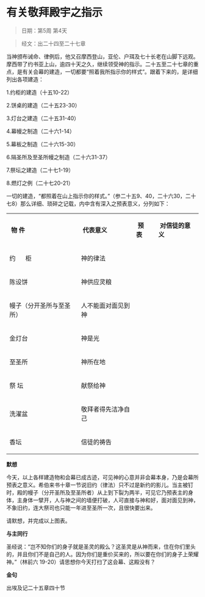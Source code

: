 # 有关敬拜殿宇之指示

> 日期：第5周 第4天

> 经文：出二十四至二十七章

当神颁布诫命、律例后，他又召摩西登山，亚伦、户珥及七十长老在山脚下远观。摩西带了约书亚上山，逾四十天之久，继续领受神的指示。二十五至二十七章的重点，是有关会幕的建造，一切都要“照着我所指示你的样式”。跟着下来的，是详细列出各项建造：

1.约柜的建造（十五10-22）

2.饼桌的建造（二十五23-30）

3.灯台之建造（二十五31-40）

4.幕幔之制造（二十六1-14）

5.幕板之制造（二十六15-30）

6.隔圣所及至圣所幔之制造（二十六31-37）

7.祭坛之建造（二十七1-19）

8.燃灯之例（二十七20-21）

一切的建造，“都照着在山上指示你的样式。”（参二十五9、40，二十六30，二十七8）那么详细、琐碎之记载，内中含有深入之预表意义，分列如下：

<table>
 <tbody>
  <tr>
   <td><p><b>&nbsp;物 件&nbsp;&nbsp;</b></p></td>
   <td><p><b>&nbsp;代表意义&nbsp;&nbsp;</b></p></td>
   <td><p><b>&nbsp;预表&nbsp;&nbsp;</b></p></td>
   <td><p><b>&nbsp;对信徒的意义&nbsp;&nbsp;</b></p></td>
  </tr>
  <tr>
   <td><p>约&nbsp;&nbsp;&nbsp;&nbsp;&nbsp; 柜</p></td>
   <td><p>神的律法</p></td>
   <td>&nbsp;</td>
   <td>&nbsp;</td>
  </tr>
  <tr>
   <td><p>陈设饼</p></td>
   <td><p>神供应灵粮</p></td>
   <td>&nbsp;</td>
   <td>&nbsp;</td>
  </tr>
  <tr>
   <td><p>幔子（分开圣所与至圣所）</p></td>
   <td><p>人不能面对面见到神</p></td>
   <td>&nbsp;</td>
   <td>&nbsp;</td>
  </tr>
  <tr>
   <td><p>金灯台</p></td>
   <td><p>神是光</p></td>
   <td>&nbsp;</td>
   <td>&nbsp;</td>
  </tr>
  <tr>
   <td><p>至圣所</p></td>
   <td><p>神所在地</p></td>
   <td>&nbsp;</td>
   <td>&nbsp;</td>
  </tr>
  <tr>
   <td><p>祭 坛</p></td>
   <td><p>献祭给神</p></td>
   <td>&nbsp;</td>
   <td>&nbsp;</td>
  </tr>
  <tr>
   <td><p>洗濯盆</p></td>
   <td><p>敬拜者得先洁净自己</p></td>
   <td>&nbsp;</td>
   <td>&nbsp;</td>
  </tr>
  <tr>
   <td><p>香坛</p></td>
   <td><p>信徒的祷告</p></td>
   <td>&nbsp;</td>
   <td>&nbsp;</td>
  </tr>
 </tbody>
</table>

**默想**

今天，以上各样建造物和会幕已成古迹，可见神的心意并非会幕本身，乃是会幕所预表之意义。希伯来书十章一节说旧约（律法）只不过是新约的影儿。当主被钉时，殿的幔子（分开圣所及至圣所者）从上到下裂为两半，可见它乃预表主的身体，主身体一擘开，人与神之间的墙便打破，人可直接与神和好，面对面见到神，不象旧约，连大祭司也只能一年进至圣所一次，且很快要出来。

请默想，并完成以上图表。

**与主同行**

圣经说：“岂不知你们的身子就是圣灵的殿么？这圣灵是从神而来，住在你们里头的，并且你们不是自己的人。因为你们是重价买来的，所以要在你们的身子上荣耀神。”（林前六 19-20）请思想你今天打扫了这会幕、这殿没有？

**金句**

出埃及记二十五章四十节



